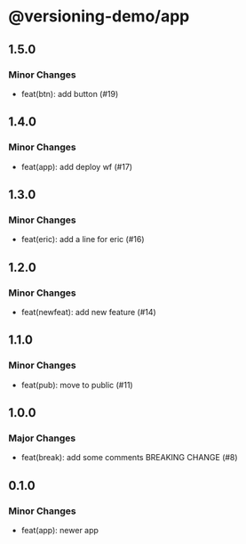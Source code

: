 # @versioning-demo/app

## 1.5.0

### Minor Changes

- feat(btn): add button (#19)

## 1.4.0

### Minor Changes

- feat(app): add deploy wf (#17)

## 1.3.0

### Minor Changes

- feat(eric): add a line for eric (#16)

## 1.2.0

### Minor Changes

- feat(newfeat): add new feature (#14)

## 1.1.0

### Minor Changes

- feat(pub): move to public (#11)

## 1.0.0

### Major Changes

- feat(break): add some comments BREAKING CHANGE (#8)

## 0.1.0

### Minor Changes

- feat(app): newer app
